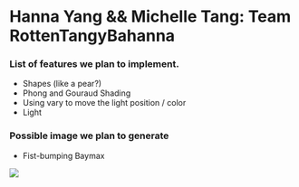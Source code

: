# Hanna Yang && Michelle Tang: Team RottenTangyBahanna

### List of features we plan to implement.
* Shapes (like a pear?)
* Phong and Gouraud Shading
* Using vary to move the light position / color
* Light

### Possible image we plan to generate
* Fist-bumping Baymax

![](https://i.kym-cdn.com/photos/images/original/000/862/677/d12.gif)
